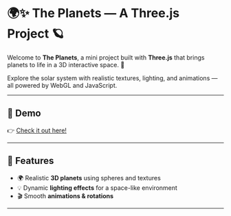 # 🌍✨ The Planets — A Three.js Project 🪐

Welcome to **The Planets**, a mini project built with **Three.js** that brings planets to life in a 3D interactive space. 🚀  

Explore the solar system with realistic textures, lighting, and animations — all powered by WebGL and JavaScript.

---

## 🌌 Demo
👉 [Check it out here!](https://visionary-tulumba-f0de84.netlify.app/)

---


## 🔧 Features
- 🌍 Realistic **3D planets** using spheres and textures  
- 💡 Dynamic **lighting effects** for a space-like environment  
- 🎬 Smooth **animations & rotations**  

---
